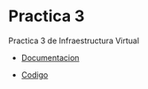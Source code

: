 Practica 3
==========

Practica 3 de Infraestructura Virtual

* [Documentacion](https://github.com/torresj/practica-3/blob/master/Documentaci%C3%B3n/documentacion.md)

* [Codigo](https://github.com/torresj/practica-3/tree/master/Código) 
